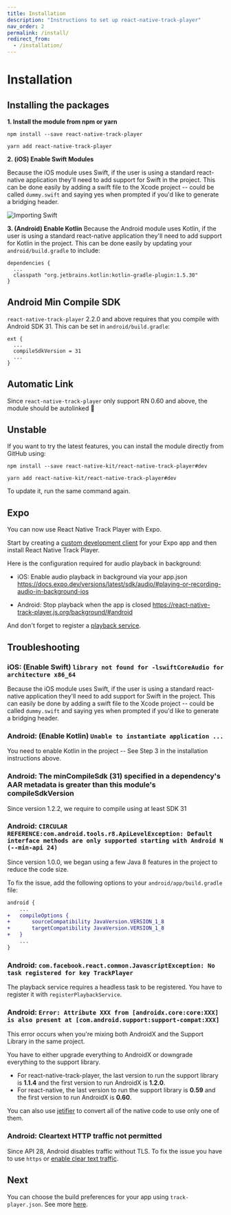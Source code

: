 ```yaml
---
title: Installation
description: "Instructions to set up react-native-track-player"
nav_order: 2
permalink: /install/
redirect_from:
  - /installation/
---
```


# Installation

## Installing the packages
**1. Install the module from npm or yarn**
```
npm install --save react-native-track-player
```

```
yarn add react-native-track-player
```

**2. (iOS) Enable Swift Modules**

Because the iOS module uses Swift, if the user is using a standard react-native application they'll need to add support for Swift in the project. This can be done easily by adding a swift file to the Xcode project -- could be called `dummy.swift` and saying yes when prompted if you'd like to generate a bridging header.

![Importing Swift](https://i.imgur.com/CBqBcWs.png)

**3. (Android) Enable Kotlin**
Because the Android module uses Kotlin, if the user is using a standard react-native application they'll need to add support for Kotlin in the project. This can be done easily by updating your `android/build.gradle` to include:

```
dependencies {
  ...
  classpath "org.jetbrains.kotlin:kotlin-gradle-plugin:1.5.30"
}
```

## Android Min Compile SDK
`react-native-track-player` 2.2.0 and above requires that you compile with Android SDK 31. This can be set in `android/build.gradle`:

```
ext {
  ...
  compileSdkVersion = 31
  ...
}
```

## Automatic Link
Since `react-native-track-player` only support RN 0.60 and above, the module should be autolinked :tada:

## Unstable
If you want to try the latest features, you can install the module directly from GitHub using:

```
npm install --save react-native-kit/react-native-track-player#dev
```

```
yarn add react-native-kit/react-native-track-player#dev
```

To update it, run the same command again.

## Expo

You can now use React Native Track Player with Expo.

Start by creating a [custom development client](https://docs.expo.dev/clients/getting-started/) for your Expo app and then install React Native Track Player.

Here is the configuration required for audio playback in background:

- iOS: Enable audio playback in background via your app.json https://docs.expo.dev/versions/latest/sdk/audio/#playing-or-recording-audio-in-background-ios

- Android: Stop playback when the app is closed https://react-native-track-player.js.org/background/#android

And don't forget to register a [playback service](https://react-native-track-player.js.org/getting-started/#playback-service).

## Troubleshooting

### iOS: (Enable Swift) `library not found for -lswiftCoreAudio for architecture x86_64`
Because the iOS module uses Swift, if the user is using a standard react-native application they'll need to add support for Swift in the project. This can easily be done by adding a swift file to the Xcode project -- could be called `dummy.swift` and saying yes when prompted if you'd like to generate a bridging header.

### Android: (Enable Kotlin) `Unable to instantiate application ...`
You need to enable Kotlin in the project -- See Step 3 in the installation instructions above.

### Android: The minCompileSdk (31) specified in a dependency's AAR metadata is greater than this module's compileSdkVersion
Since version 1.2.2, we require to compile using at least SDK 31

### Android: `CIRCULAR REFERENCE:com.android.tools.r8.ApiLevelException: Default interface methods are only supported starting with Android N (--min-api 24)`
Since version 1.0.0, we began using a few Java 8 features in the project to reduce the code size.

To fix the issue, add the following options to your `android/app/build.gradle` file:
```diff
android {
    ...
+   compileOptions {
+       sourceCompatibility JavaVersion.VERSION_1_8
+       targetCompatibility JavaVersion.VERSION_1_8
+   }
    ...
}
```

### Android: `com.facebook.react.common.JavascriptException: No task registered for key TrackPlayer`
The playback service requires a headless task to be registered. You have to register it with `registerPlaybackService`.

### Android: `Error: Attribute XXX from [androidx.core:core:XXX] is also present at [com.android.support:support-compat:XXX]`
This error occurs when you're mixing both AndroidX and the Support Library in the same project.

You have to either upgrade everything to AndroidX or downgrade everything to the support library.


* For react-native-track-player, the last version to run the support library is **1.1.4** and the first version to run AndroidX is **1.2.0**.
* For react-native, the last version to run the support library is **0.59** and the first version to run AndroidX is **0.60**.

You can also use [jetifier](https://github.com/mikehardy/jetifier#usage-for-source-files) to convert all of the native code to use only one of them.

### Android: Cleartext HTTP traffic not permitted

Since API 28, Android disables traffic without TLS. To fix the issue you have to use `https` or [enable clear text traffic](https://stackoverflow.com/a/50834600).

## Next
You can choose the build preferences for your app using `track-player.json`. See more [here](Build-Preferences.md).
